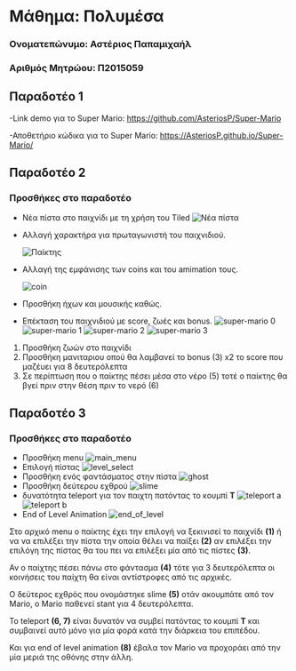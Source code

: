 # Μάθημα: Πολυμέσα


### Ονοματεπώνυμο: Αστέριος Παπαμιχαήλ

### Αριθμός Μητρώου: Π2015059

## Παραδοτέο 1


-Link demo για το Super Mario: https://github.com/AsteriosP/Super-Mario

-Αποθετήριο κώδικα για το Super Mario: https://AsteriosP.github.io/Super-Mario/

## Παραδοτέο 2

### Προσθήκες στο παραδοτέο
* Νέα πίστα στο παιχνίδι με τη χρήση του Tiled
  ![Νέα πίστα](https://user-images.githubusercontent.com/18286552/32569376-9faf5c46-c4c9-11e7-8c36-7790e5fd4d1f.png)
* Αλλαγή χαρακτήρα για πρωταγωνιστή του παιχνιδιού.

  ![Παίκτης](https://user-images.githubusercontent.com/18286552/32569595-38c59aa8-c4ca-11e7-8a67-bd95427df43a.png)
* Αλλαγή της εμφάνισης των coins και του amimation τους.

  ![coin](https://user-images.githubusercontent.com/18286552/32569655-5bb37404-c4ca-11e7-9042-75c8f31b03d1.png)
* Προσθήκη ήχων και μουσικής καθώς.
* Επέκταση του παιχνιδιού με score, ζωές και bonus.
  ![super-mario 0](https://user-images.githubusercontent.com/18286552/32570180-068e7efe-c4cc-11e7-90d6-c4ddc6b9d630.png)
  ![super-mario 1](https://user-images.githubusercontent.com/18286552/32570181-06b4dc66-c4cc-11e7-9700-1af6de67c1cb.png)
  ![super-mario 2](https://user-images.githubusercontent.com/18286552/32570720-aa6c20ca-c4cd-11e7-9a6d-9c5319bfb29b.png)
  ![super-mario 3](https://user-images.githubusercontent.com/18286552/32570721-aa99228c-c4cd-11e7-9147-4b86af56925f.png)

1) Προσθήκη ζωών στο παιχνίδι
2) Προσθήκη μανιταριου οπού θα λαμβανεί το  bonus (3) x2 το score που μαζέυει για 8 δευτερόλεπτα
4) Σε περίπτωση που ο παίκτης πέσει μέσα στο νέρο (5) τοτέ ο παίκτης θα βγεί πριν στην  θέση πριν το νερό (6)


## Παραδοτέο 3

### Προσθήκες στο παραδοτέο
* Προσθήκη menu
![main_menu](https://user-images.githubusercontent.com/18286552/33575574-befe26b4-d945-11e7-8bb4-b53eb8ab849e.png)
* Επιλογή πίστας
![level_select](https://user-images.githubusercontent.com/18286552/33575573-becd90ee-d945-11e7-9c8b-d27f46e062d9.png)
* Προσθήκη ενός φαντάσματος στην πίστα
![ghost](https://user-images.githubusercontent.com/18286552/33575572-bea29c90-d945-11e7-8e12-a9cc5653ca4f.png)
* Προσθήκη δεύτερου εχθρού
![slime](https://user-images.githubusercontent.com/18286552/33575575-bf316eca-d945-11e7-856b-20a937262b15.png)
* δυνατότητα teleport για τον παιχτη πατόντας το κουμπί **T**
![teleport a](https://user-images.githubusercontent.com/18286552/33575576-bf630c6e-d945-11e7-9ea2-44f784f17069.png)
![teleport b](https://user-images.githubusercontent.com/18286552/33575578-bf91b348-d945-11e7-8cec-785ec5ca9d3b.png)
* End of Level Animation
![end_of_level](https://user-images.githubusercontent.com/18286552/33576950-23258034-d94a-11e7-8c35-55f8c432b912.png)

Στο αρχικό menu ο παίκτης έχει την επιλογή να ξεκινισεί το παιχνίδι **(1)** ή να να επιλέξει την πίστα την οποία θέλει να παίξει **(2)**
αν επιλέξει την επιλόγη της πίστας θα του πει να επιλέξει μία από τις πίστες **(3)**.

Αν ο παίχτης πέσει πάνω στο φάντασμα **(4)** τότε για 3 δευτερόλεπτα οι κοινήσεις του παίχτη θα είναι αντίστροφες από τις αρχικές.

Ο δεύτερος εχθρός που ονομάστηκε slime **(5)** οτάν ακουμπάτε από τον Mario, ο Mario παθενεί stant για 4 δευτερόλεπτα.

Το teleport **(6, 7)**  είναι δυνατόν να συμβεί πατόντας το κουμπί **Τ** και συμβαινεί αυτό μόνο για μία φορά κατά την διάρκεια του επιπέδου.

Και για end of level animation **(8)** έβαλα τον Mario να προχοράει από την μία μεριά της οθόνης στην άλλη.
